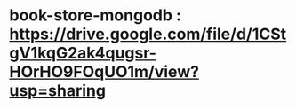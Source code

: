 # book-store-mongodb : https://drive.google.com/file/d/1CStgV1kqG2ak4qugsr-HOrHO9FOqUO1m/view?usp=sharing
